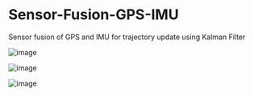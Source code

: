 # Sensor-Fusion-GPS-IMU
Sensor fusion of GPS and IMU for trajectory update using Kalman Filter

![image](https://user-images.githubusercontent.com/50490953/70849273-59217700-1e4a-11ea-916a-05a4ef4035fc.png)

![image](https://user-images.githubusercontent.com/50490953/70849275-62124880-1e4a-11ea-9504-8bb5a2146233.png)

![image](https://user-images.githubusercontent.com/50490953/70849277-6a6a8380-1e4a-11ea-9099-29ad79af6a33.png)
